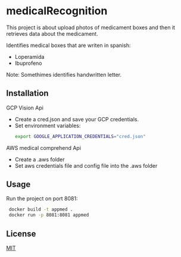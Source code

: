 # medicalRecognition

This project is about upload photos of medicament boxes and then it retrieves data about the medicament.

Identifies medical boxes that are writen in spanish:
 - Loperamida
 - Ibuprofeno
 
Note: Somethimes identifies handwritten letter.

## Installation
GCP Vision Api
- Create a cred.json and save your GCP credentials.
- Set environment variables:
  ```bash
  export GOOGLE_APPLICATION_CREDENTIALS="cred.json"
  ```
AWS medical comprehend Api
- Create a .aws folder
- Set aws credentials file and config file into the .aws folder

## Usage
Run the project on port 8081:
 ```bash
  docker build -t appmed .
  docker run -p 8081:8081 appmed
 ```
## License
[MIT](https://choosealicense.com/licenses/mit/)